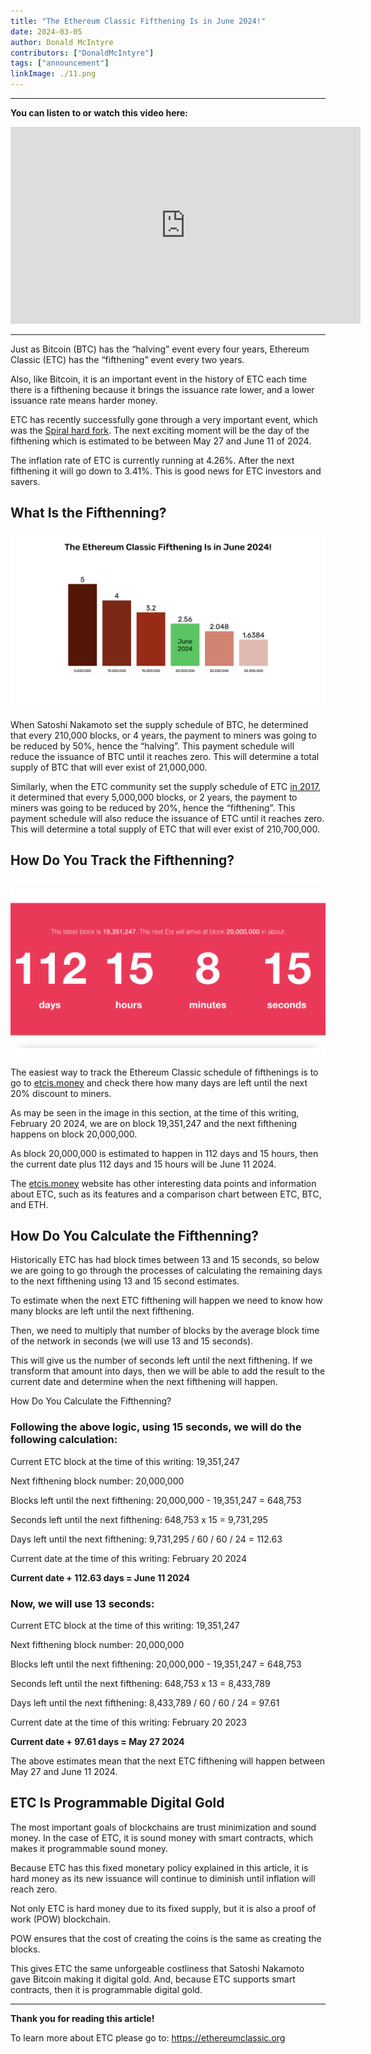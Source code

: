 ```yaml
---
title: "The Ethereum Classic Fifthening Is in June 2024!"
date: 2024-03-05
author: Donald McIntyre
contributors: ["DonaldMcIntyre"]
tags: ["announcement"]
linkImage: ./11.png
---
```


---
**You can listen to or watch this video here:**

<iframe width="560" height="315" src="https://www.youtube.com/embed/h4e7QYI8L8A" title="YouTube video player" frameborder="0" allow="accelerometer; autoplay; clipboard-write; encrypted-media; gyroscope; picture-in-picture; web-share" allowfullscreen></iframe>

---

Just as Bitcoin (BTC) has the “halving” event every four years, Ethereum Classic (ETC) has the “fifthening” event every two years. 

Also, like Bitcoin, it is an important event in the history of ETC each time there is a fifthening because it brings the issuance rate lower, and a lower issuance rate means harder money.

ETC has recently successfully gone through a very important event, which was the [Spiral hard fork](https://ethereumclassic.org/blog/2024-01-16-announcement-upgrade-your-nodes-for-the-ethereum-classic-spiral-upgrade-on-block-19250000). The next exciting moment will be the day of the fifthening which is estimated to be between May 27 and June 11 of 2024.

The inflation rate of ETC is currently running at 4.26%. After the next fifthening it will go down to 3.41%. This is good news for ETC investors and savers.

## What Is the Fifthenning?

![](./1.png)

When Satoshi Nakamoto set the supply schedule of BTC, he determined that every 210,000 blocks, or 4 years, the payment to miners was going to be reduced by 50%, hence the “halving”. This payment schedule will reduce the issuance of BTC until it reaches zero. This will determine a total supply of BTC that will ever exist of 21,000,000.

Similarly, when the ETC community set the supply schedule of ETC [in 2017](https://ecips.ethereumclassic.org/ECIPs/ecip-1017), it determined that every 5,000,000 blocks, or 2 years, the payment to miners was going to be reduced by 20%, hence the “fifthening”. This payment schedule will also reduce the issuance of ETC until it reaches zero. This will determine a total supply of ETC that will ever exist of 210,700,000.

## How Do You Track the Fifthenning?

![](2.png)

The easiest way to track the Ethereum Classic schedule of fifthenings is to go to [etcis.money](https://etcis.money/) and check there how many days are left until the next 20% discount to miners.

As may be seen in the image in this section, at the time of this writing, February 20 2024, we are on block 19,351,247 and the next fifthening happens on block 20,000,000.

As block 20,000,000 is estimated to happen in 112 days and 15 hours, then the current date plus 112 days and 15 hours will be June 11 2024.

The [etcis.money](https://etcis.money/) website has other interesting data points and information about ETC, such as its features and a comparison chart between ETC, BTC, and ETH.

## How Do You Calculate the Fifthenning?

Historically ETC has had block times between 13 and 15 seconds, so below we are going to go through the processes of calculating the remaining days to the next fifthening using 13 and 15 second estimates.

To estimate when the next ETC fifthening will happen we need to know how many blocks are left until the next fifthening. 

Then, we need to multiply that number of blocks by the average block time of the network in seconds (we will use 13 and 15 seconds). 

This will give us the number of seconds left until the next fifthening. If we transform that amount into days, then we will be able to add the result to the current date and determine when the next fifthening will happen.

How Do You Calculate the Fifthenning?

### Following the above logic, using 15 seconds, we will do the following calculation:

Current ETC block at the time of this writing: 19,351,247

Next fifthening block number: 20,000,000

Blocks left until the next fifthening: 20,000,000 - 19,351,247 = 648,753

Seconds left until the next fifthening: 648,753 x 15 = 9,731,295

Days left until the next fifthening: 9,731,295 / 60 / 60 / 24 = 112.63

Current date at the time of this writing: February 20 2024

**Current date + 112.63 days = June 11 2024**

### Now, we will use 13 seconds:

Current ETC block at the time of this writing: 19,351,247

Next fifthening block number: 20,000,000

Blocks left until the next fifthening: 20,000,000 - 19,351,247 = 648,753

Seconds left until the next fifthening: 648,753 x 13 = 8,433,789

Days left until the next fifthening: 8,433,789 / 60 / 60 / 24 = 97.61

Current date at the time of this writing: February 20 2023

**Current date + 97.61 days = May 27 2024**

The above estimates mean that the next ETC fifthening will happen between May 27 and June 11 2024.

## ETC Is Programmable Digital Gold

The most important goals of blockchains are trust minimization and sound money. In the case of ETC, it is sound money with smart contracts, which makes it programmable sound money.

Because ETC has this fixed monetary policy explained in this article, it is hard money as its new issuance will continue to  diminish until inflation will reach zero.

Not only ETC is hard money due to its fixed supply, but it is also a proof of work (POW) blockchain.

POW ensures that the cost of creating the coins is the same as creating the blocks. 

This gives ETC the same unforgeable costliness that Satoshi Nakamoto gave Bitcoin making it digital gold. And, because ETC supports smart contracts, then it is programmable digital gold.

---

**Thank you for reading this article!**

To learn more about ETC please go to: https://ethereumclassic.org
